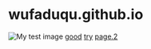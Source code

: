 <!DOCTYPE html>
# wufaduqu.github.io
<html>
  <head>
    <meta charset="utf-8"/>
  </head>
  <body>
    <img src="https://media.tenor.com/Dsjbb2BCBGYAAAAC/distraction-dance-henry-stickmin.gif" alt="My test image">
    <a href="https://youtu.be/dQw4w9WgXcQ">good</a>
    <a href="https://youtu.be/CLUPkcLQm64">try</a>
    <a href="123.html">page.2</a>
  </body>
</html>

